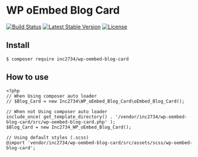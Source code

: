 # WP oEmbed Blog Card

[![Build Status](https://travis-ci.org/inc2734/wp-oembed-blog-card.svg?branch=master)](https://travis-ci.org/inc2734/wp-oembed-blog-card)
[![Latest Stable Version](https://poser.pugx.org/inc2734/wp-oembed-blog-card/v/stable)](https://packagist.org/packages/inc2734/wp-oembed-blog-card)
[![License](https://poser.pugx.org/inc2734/wp-oembed-blog-card/license)](https://packagist.org/packages/inc2734/wp-oembed-blog-card)

## Install
```
$ composer require inc2734/wp-oembed-blog-card
```

## How to use
```
<?php
// When Using composer auto loader
// $Blog_Card = new Inc2734\WP_oEmbed_Blog_Card\oEmbed_Blog_Card();

// When not Using composer auto loader
include_once( get_template_directory() . '/vendor/inc2734/wp-oembed-blog-card/src/wp-oembed-blog-card.php' );
$Blog_Card = new Inc2734_WP_oEmbed_Blog_Card();
```

```
// Using default styles (.scss)
@import 'vendor/inc2734/wp-oembed-blog-card/src/assets/scss/wp-oembed-blog-card';
```
